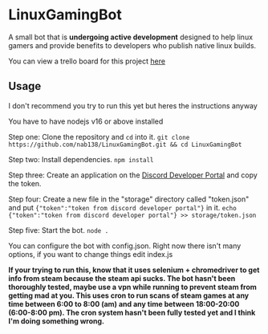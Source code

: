 # LinuxGamingBot
A small bot that is **undergoing active development** designed to help linux gamers and provide benefits to developers who publish native linux builds.

You can view a trello board for this project [here](https://trello.com/b/id1J1Uw8/linuxgamingbot)
## Usage

I don't recommend you try to run this yet but heres the instructions anyway

You have to have nodejs v16 or above installed

Step one: Clone the repository and `cd` into it. `git clone https://github.com/nab138/LinuxGamingBot.git && cd LinuxGamingBot`

Step two: Install dependencies. `npm install`

Step three: Create an application on the [Discord Developer Portal](https://discord.com/developers/applications/) and copy the token.

Step four: Create a new file in the "storage" directory called "token.json" and put `{"token":"token from discord developer portal"}` in it. `echo {"token":"token from discord developer portal"} >> storage/token.json`

Step five: Start the bot. `node .`

You can configure the bot with config.json. Right now there isn't many options, if you want to change things edit index.js

**If your trying to run this, know that it uses selenium + chromedriver to get info from steam because the steam api sucks. The bot hasn't been thoroughly tested, maybe use a vpn while running to prevent steam from getting mad at you. This uses cron to run scans of steam games at any time between 6:00 to 8:00 (am) and any time between 18:00-20:00 (6:00-8:00 pm). The cron system hasn't been fully tested yet and I think I'm doing something wrong.**
